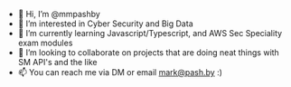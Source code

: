 - 👋 Hi, I’m @mmpashby
- 👀 I’m interested in Cyber Security and Big Data
- 🌱 I’m currently learning Javascript/Typescript, and AWS Sec Speciality exam modules
- 💞️ I’m looking to collaborate on projects that are doing neat things with SM API's and the like
- 📫 You can reach me via DM or email mark@pash.by :)

<!---
mmpashby/mmpashby is a ✨ special ✨ repository because its `README.md` (this file) appears on your GitHub profile.
You can click the Preview link to take a look at your changes.
--->
